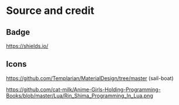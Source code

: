 # Source and credit

## Badge
https://shields.io/

## Icons
https://github.com/Templarian/MaterialDesign/tree/master (sail-boat)

https://github.com/cat-milk/Anime-Girls-Holding-Programming-Books/blob/master/Lua/Rin_Shima_Programming_In_Lua.png